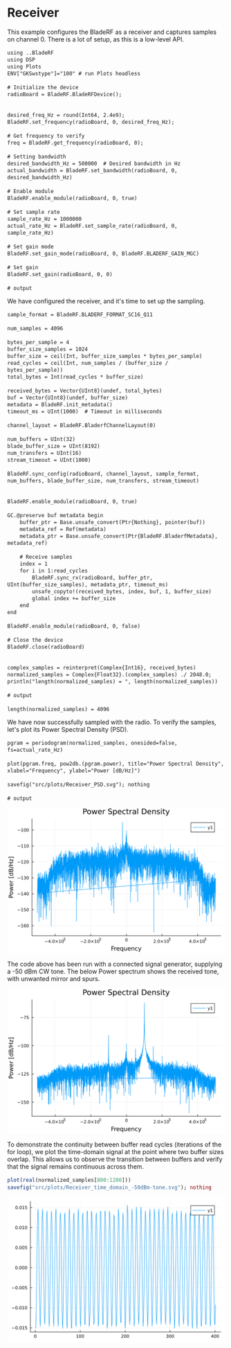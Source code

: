# Receiver

This example configures the BladeRF as a receiver and captures samples on channel 0.
There is a lot of setup, as this is a low-level API.

```jldoctest Receiver; output = false
using ..BladeRF
using DSP
using Plots
ENV["GKSwstype"]="100" # run Plots headless

# Initialize the device
radioBoard = BladeRF.BladeRFDevice();


desired_freq_Hz = round(Int64, 2.4e9);
BladeRF.set_frequency(radioBoard, 0, desired_freq_Hz);

# Get frequency to verify
freq = BladeRF.get_frequency(radioBoard, 0);

# Setting bandwidth
desired_bandwidth_Hz = 500000  # Desired bandwidth in Hz
actual_bandwidth = BladeRF.set_bandwidth(radioBoard, 0, desired_bandwidth_Hz)

# Enable module
BladeRF.enable_module(radioBoard, 0, true)

# Set sample rate
sample_rate_Hz = 1000000
actual_rate_Hz = BladeRF.set_sample_rate(radioBoard, 0, sample_rate_Hz)

# Set gain mode
BladeRF.set_gain_mode(radioBoard, 0, BladeRF.BLADERF_GAIN_MGC)

# Set gain
BladeRF.set_gain(radioBoard, 0, 0)

# output

```

We have configured the receiver, and it's time to set up the sampling.

```jldoctest Receiver; output = false
sample_format = BladeRF.BLADERF_FORMAT_SC16_Q11

num_samples = 4096

bytes_per_sample = 4
buffer_size_samples = 1024
buffer_size = ceil(Int, buffer_size_samples * bytes_per_sample)
read_cycles = ceil(Int, num_samples / (buffer_size / bytes_per_sample))
total_bytes = Int(read_cycles * buffer_size)

received_bytes = Vector{UInt8}(undef, total_bytes)
buf = Vector{UInt8}(undef, buffer_size)
metadata = BladeRF.init_metadata()
timeout_ms = UInt(1000)  # Timeout in milliseconds

channel_layout = BladeRF.BladerfChannelLayout(0)

num_buffers = UInt(32)
blade_buffer_size = UInt(8192)
num_transfers = UInt(16)
stream_timeout = UInt(1000)

BladeRF.sync_config(radioBoard, channel_layout, sample_format, num_buffers, blade_buffer_size, num_transfers, stream_timeout)


BladeRF.enable_module(radioBoard, 0, true)

GC.@preserve buf metadata begin
    buffer_ptr = Base.unsafe_convert(Ptr{Nothing}, pointer(buf))
    metadata_ref = Ref(metadata)
    metadata_ptr = Base.unsafe_convert(Ptr{BladeRF.BladerfMetadata}, metadata_ref)

    # Receive samples
    index = 1
    for i in 1:read_cycles
        BladeRF.sync_rx(radioBoard, buffer_ptr, UInt(buffer_size_samples), metadata_ptr, timeout_ms)
        unsafe_copyto!(received_bytes, index, buf, 1, buffer_size)
        global index += buffer_size
    end
end

BladeRF.enable_module(radioBoard, 0, false)

# Close the device
BladeRF.close(radioBoard)


complex_samples = reinterpret(Complex{Int16}, received_bytes)
normalized_samples = Complex{Float32}.(complex_samples) ./ 2048.0;
println("length(normalized_samples) = ", length(normalized_samples))

# output

length(normalized_samples) = 4096
```

We have now successfully sampled with the radio. To verify the samples, let's plot its Power Spectral Density (PSD).

```jldoctest Receiver; output = false
pgram = periodogram(normalized_samples, onesided=false, fs=actual_rate_Hz)

plot(pgram.freq, pow2db.(pgram.power), title="Power Spectral Density", xlabel="Frequency", ylabel="Power [dB/Hz]")

savefig("src/plots/Receiver_PSD.svg"); nothing

# output

```

![PSD of the samples](./../plots/Receiver_PSD.svg)


The code above has been run with a connected signal generator, supplying a -50 dBm CW tone.
The below Power spectrum shows the received tone, with unwanted mirror and spurs.

![PSD of samples with a -50 dBm CW tone](./../plots/Receiver_PSD_with_-50_dBm_tone.svg)

To demonstrate the continuity between buffer read cycles (iterations of the for loop), we plot the time-domain signal at the point where two buffer sizes overlap. This allows us to observe the transition between buffers and verify that the signal remains continuous across them.

```julia
plot(real(normalized_samples[800:1200]))
savefig("src/plots/Receiver_time_domain_-50dBm-tone.svg"); nothing
```

![PSD of the samples](./../plots/Receiver_time_domain_-50dBm-tone.svg)